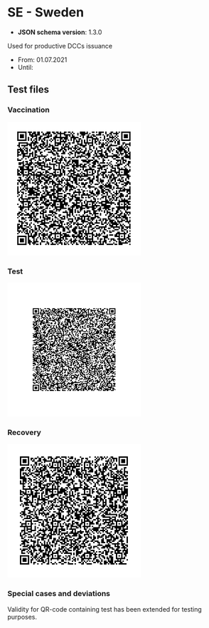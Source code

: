 # SE - Sweden

* **JSON schema version**: 1.3.0

Used for productive DCCs issuance
* From: 01.07.2021
* Until:

## Test files

### Vaccination

![VAC](VAC.png)

### Test

![TEST](TEST.png)

### Recovery

![REC](REC.png)

### Special cases and deviations

Validity for QR-code containing test has been extended for testing purposes.